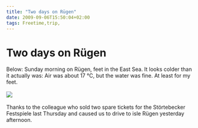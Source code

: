```yaml
---
title: "Two days on Rügen"
date: 2009-09-06T15:50:04+02:00
tags: Freetime,trip,
---
```


# Two days on Rügen


Below: Sunday morning on Rügen, feet in the East Sea. It looks colder than it actually was: Air was about 17 °C, but 
the water was fine. At least for my feet.<br><br><img 
src="http://www.isabel-drost.de/Bilder/wordpress/_small_Foto0089.jpg"><br><br>Thanks to the colleague who sold two 
spare tickets for the Störtebecker Festspiele last Thursday and caused us to drive to isle Rügen yesterday afternoon.
